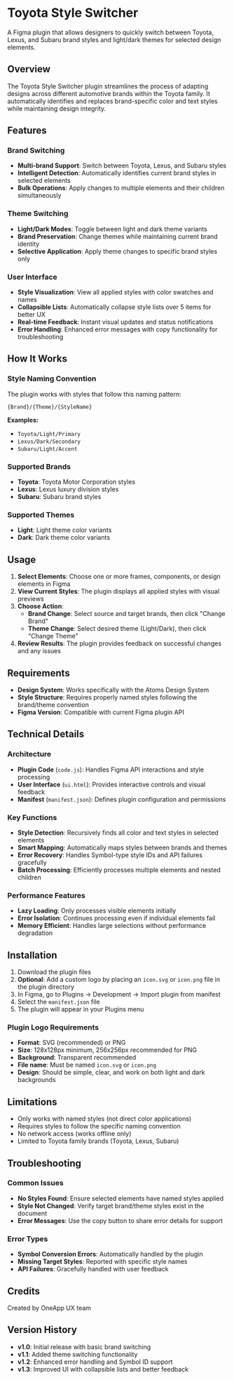 # Toyota Style Switcher

A Figma plugin that allows designers to quickly switch between Toyota, Lexus, and Subaru brand styles and light/dark themes for selected design elements.

## Overview

The Toyota Style Switcher plugin streamlines the process of adapting designs across different automotive brands within the Toyota family. It automatically identifies and replaces brand-specific color and text styles while maintaining design integrity.

## Features

### Brand Switching
- **Multi-brand Support**: Switch between Toyota, Lexus, and Subaru styles
- **Intelligent Detection**: Automatically identifies current brand styles in selected elements
- **Bulk Operations**: Apply changes to multiple elements and their children simultaneously

### Theme Switching
- **Light/Dark Modes**: Toggle between light and dark theme variants
- **Brand Preservation**: Change themes while maintaining current brand identity
- **Selective Application**: Apply theme changes to specific brand styles only

### User Interface
- **Style Visualization**: View all applied styles with color swatches and names
- **Collapsible Lists**: Automatically collapse style lists over 5 items for better UX
- **Real-time Feedback**: Instant visual updates and status notifications
- **Error Handling**: Enhanced error messages with copy functionality for troubleshooting

## How It Works

### Style Naming Convention
The plugin works with styles that follow this naming pattern:
```
{Brand}/{Theme}/{StyleName}
```

**Examples:**
- `Toyota/Light/Primary`
- `Lexus/Dark/Secondary`
- `Subaru/Light/Accent`

### Supported Brands
- **Toyota**: Toyota Motor Corporation styles
- **Lexus**: Lexus luxury division styles  
- **Subaru**: Subaru brand styles

### Supported Themes
- **Light**: Light theme color variants
- **Dark**: Dark theme color variants

## Usage

1. **Select Elements**: Choose one or more frames, components, or design elements in Figma
2. **View Current Styles**: The plugin displays all applied styles with visual previews
3. **Choose Action**:
   - **Brand Change**: Select source and target brands, then click "Change Brand"
   - **Theme Change**: Select desired theme (Light/Dark), then click "Change Theme"
4. **Review Results**: The plugin provides feedback on successful changes and any issues

## Requirements

- **Design System**: Works specifically with the Atoms Design System
- **Style Structure**: Requires properly named styles following the brand/theme convention
- **Figma Version**: Compatible with current Figma plugin API

## Technical Details

### Architecture
- **Plugin Code** (`code.js`): Handles Figma API interactions and style processing
- **User Interface** (`ui.html`): Provides interactive controls and visual feedback
- **Manifest** (`manifest.json`): Defines plugin configuration and permissions

### Key Functions
- **Style Detection**: Recursively finds all color and text styles in selected elements
- **Smart Mapping**: Automatically maps styles between brands and themes
- **Error Recovery**: Handles Symbol-type style IDs and API failures gracefully
- **Batch Processing**: Efficiently processes multiple elements and nested children

### Performance Features
- **Lazy Loading**: Only processes visible elements initially
- **Error Isolation**: Continues processing even if individual elements fail
- **Memory Efficient**: Handles large selections without performance degradation

## Installation

1. Download the plugin files
2. **Optional**: Add a custom logo by placing an `icon.svg` or `icon.png` file in the plugin directory
3. In Figma, go to Plugins → Development → Import plugin from manifest
4. Select the `manifest.json` file
5. The plugin will appear in your Plugins menu

### Plugin Logo Requirements
- **Format**: SVG (recommended) or PNG
- **Size**: 128x128px minimum, 256x256px recommended for PNG
- **Background**: Transparent recommended
- **File name**: Must be named `icon.svg` or `icon.png`
- **Design**: Should be simple, clear, and work on both light and dark backgrounds

## Limitations

- Only works with named styles (not direct color applications)
- Requires styles to follow the specific naming convention
- No network access (works offline only)
- Limited to Toyota family brands (Toyota, Lexus, Subaru)

## Troubleshooting

### Common Issues
- **No Styles Found**: Ensure selected elements have named styles applied
- **Style Not Changed**: Verify target brand/theme styles exist in the document
- **Error Messages**: Use the copy button to share error details for support

### Error Types
- **Symbol Conversion Errors**: Automatically handled by the plugin
- **Missing Target Styles**: Reported with specific style names
- **API Failures**: Gracefully handled with user feedback

## Credits

Created by OneApp UX team

## Version History

- **v1.0**: Initial release with basic brand switching
- **v1.1**: Added theme switching functionality
- **v1.2**: Enhanced error handling and Symbol ID support
- **v1.3**: Improved UI with collapsible lists and better feedback